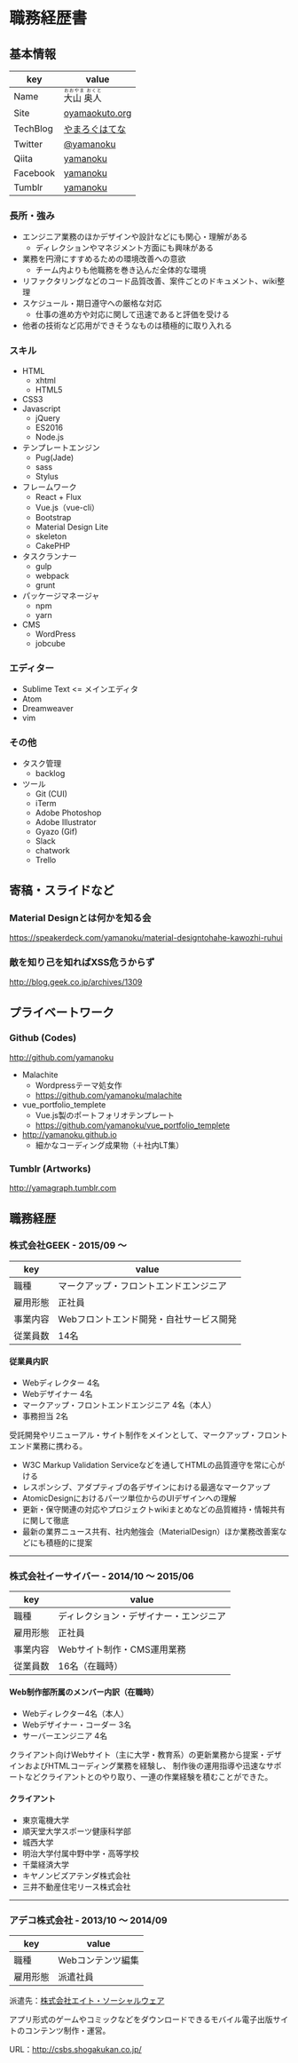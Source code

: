 # 職務経歴書

## 基本情報

|key|value|
|---|-----|
|Name|<ruby><rb>大山 奥人<rb><rt>おおやま おくと</rt></ruby>|
|Site|[oyamaokuto.org](http://oyamaokuto.org)|
|TechBlog|[やまろぐはてな](http://yamanoku.hatenablog.com)|
|Twitter|[@yamanoku](https://twitter.com/yamanoku)|
|Qiita|[yamanoku](http://qiita.com/yamanoku)|
|Facebook|[yamanoku](https://www.facebook.com/yamanoku)|
|Tumblr|[yamanoku](http://yamanoku.tumblr.com)|

### 長所・強み
- エンジニア業務のほかデザインや設計などにも関心・理解がある
	- ディレクションやマネジメント方面にも興味がある
- 業務を円滑にすすめるための環境改善への意欲
	- チーム内よりも他職務を巻き込んだ全体的な環境
- リファクタリングなどのコード品質改善、案件ごとのドキュメント、wiki整理
- スケジュール・期日遵守への厳格な対応
	- 仕事の進め方や対応に関して迅速であると評価を受ける
- 他者の技術など応用ができそうなものは積極的に取り入れる

### スキル
- HTML
	- xhtml
	- HTML5
- CSS3
- Javascript
	- jQuery
	- ES2016
	- Node.js
- テンプレートエンジン
	- Pug(Jade)
	- sass
	- Stylus
- フレームワーク
	- React + Flux
	- Vue.js（vue-cli）
	- Bootstrap
	- Material Design Lite
	- skeleton
	- CakePHP
- タスクランナー
	- gulp
	- webpack
	- grunt
- パッケージマネージャ
	- npm
	- yarn
- CMS
	- WordPress
	- jobcube

### エディター
- Sublime Text <= メインエディタ
- Atom
- Dreamweaver
- vim

### その他
- タスク管理
	- backlog
- ツール
	- Git (CUI)
	- iTerm
	- Adobe Photoshop
	- Adobe Illustrator
	- Gyazo (Gif)
	- Slack
	- chatwork
	- Trello

## 寄稿・スライドなど
### Material Designとは何かを知る会
https://speakerdeck.com/yamanoku/material-designtohahe-kawozhi-ruhui
### 敵を知り己を知ればXSS危うからず
http://blog.geek.co.jp/archives/1309

## プライベートワーク
### Github (Codes)
http://github.com/yamanoku

- Malachite
	- Wordpressテーマ処女作
	- https://github.com/yamanoku/malachite
- vue_portfolio_templete
	- Vue.js製のポートフォリオテンプレート
	- https://github.com/yamanoku/vue_portfolio_templete
- http://yamanoku.github.io
	- 細かなコーディング成果物（＋社内LT集）

### Tumblr (Artworks)
http://yamagraph.tumblr.com

## 職務経歴
### 株式会社GEEK - 2015/09 ～
|key|value|
|---|-----|
|職種|マークアップ・フロントエンドエンジニア|
|雇用形態|正社員|
|事業内容|Webフロントエンド開発・自社サービス開発|
|従業員数|14名|

#### 従業員内訳
- Webディレクター 4名
- Webデザイナー 4名
- マークアップ・フロントエンドエンジニア 4名（本人）
- 事務担当 2名

受託開発やリニューアル・サイト制作をメインとして、マークアップ・フロントエンド業務に携わる。

- W3C Markup Validation Serviceなどを通してHTMLの品質遵守を常に心がける
- レスポンシブ、アダプティブの各デザインにおける最適なマークアップ
- AtomicDesignにおけるパーツ単位からのUIデザインへの理解
- 更新・保守関連の対応やプロジェクトwikiまとめなどの品質維持・情報共有に関して徹底
- 最新の業界ニュース共有、社内勉強会（MaterialDesign）ほか業務改善案などにも積極的に提案

---

### 株式会社イーサイバー - 2014/10 ～ 2015/06
|key|value|
|---|-----|
|職種|ディレクション・デザイナー・エンジニア|
|雇用形態|正社員|
|事業内容|Webサイト制作・CMS運用業務|
|従業員数|16名（在職時）|

#### Web制作部所属のメンバー内訳（在職時）
- Webディレクター4名（本人）
- Webデザイナー・コーダー 3名
- サーバーエンジニア 4名

クライアント向けWebサイト（主に大学・教育系）の更新業務から提案・デザインおよびHTMLコーディング業務を経験し、
制作後の運用指導や迅速なサポートなどクライアントとのやり取り、一連の作業経験を積むことができた。

#### クライアント
- 東京電機大学
- 順天堂大学スポーツ健康科学部
- 城西大学
- 明治大学付属中野中学・高等学校
- 千葉経済大学
- キヤノンビズアテンダ株式会社
- 三井不動産住宅リース株式会社

---

### アデコ株式会社 - 2013/10 ～ 2014/09
|key|value|
|---|-----|
|職種|Webコンテンツ編集|
|雇用形態|派遣社員|

派遣先：[株式会社エイト・ソーシャルウェア](http://www.e-sw.co.jp/)

アプリ形式のゲームやコミックなどをダウンロードできるモバイル電子出版サイトのコンテンツ制作・運営。

URL：http://csbs.shogakukan.co.jp/